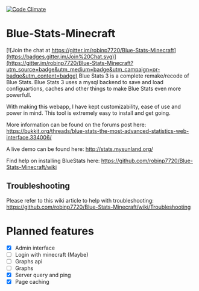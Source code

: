 [![Code Climate](https://codeclimate.com/github/robinp7720/Blue-Stats-Minecraft/badges/gpa.svg)](https://codeclimate.com/github/robinp7720/Blue-Stats-Minecraft)
# Blue-Stats-Minecraft

[![Join the chat at https://gitter.im/robinp7720/Blue-Stats-Minecraft](https://badges.gitter.im/Join%20Chat.svg)](https://gitter.im/robinp7720/Blue-Stats-Minecraft?utm_source=badge&utm_medium=badge&utm_campaign=pr-badge&utm_content=badge)
Blue Stats 3 is a complete remake/recode of Blue Stats.
Blue Stats 3 uses a mysql backend to save and load configuartions, caches and other things to make Blue Stats even more powerfull.

With making this webapp, I have kept customizability, ease of use and power in mind. This tool is extremely easy to install and get going.

More information can be found on the forums post here: https://bukkit.org/threads/blue-stats-the-most-advanced-statistics-web-interface.334006/

A live demo can be found here: http://stats.mysunland.org/

Find help on installing BlueStats here: https://github.com/robinp7720/Blue-Stats-Minecraft/wiki

## Troubleshooting
Please refer to this wiki article to help with troubleshooting: https://github.com/robinp7720/Blue-Stats-Minecraft/wiki/Troubleshooting

Planned features
=====================
- [x] Admin interface     
- [ ] Login with minecraft (Maybe)     
- [ ] Graphs api     
- [ ] Graphs     
- [x] Server query and ping     
- [x] Page caching
